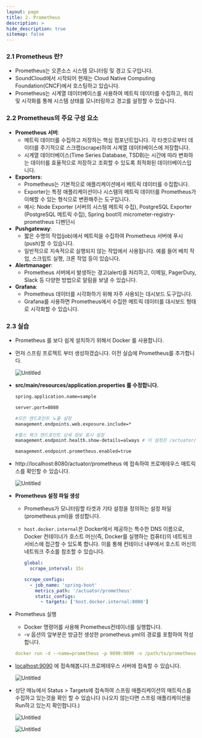 ```yaml
---
layout: page
title: 2. Prometheus
description: >
hide_description: true
sitemap: false
---
```


### 2.1 Prometheus 란?

- Prometheus는 오픈소스 시스템 모니터링 및 경고 도구입니다.
- SoundCloud에서 시작되어 현재는 Cloud Native Computing Foundation(CNCF)에서 호스팅하고 있습니다.
- Prometheus는 시계열 데이터베이스를 사용하여 메트릭 데이터를 수집하고, 쿼리 및 시각화를 통해 시스템 상태를 모니터링하고 경고를 설정할 수 있습니다.

### 2.2 **Prometheus의 주요 구성 요소**

- **Prometheus 서버**:
    - 메트릭 데이터를 수집하고 저장하는 핵심 컴포넌트입니다. 각 타겟으로부터 데이터를 주기적으로 스크랩(scrape)하여 시계열 데이터베이스에 저장합니다.
    - 시계열 데이터베이스(Time Series Database, TSDB)는 시간에 따라 변화하는 데이터를 효율적으로 저장하고 조회할 수 있도록 최적화된 데이터베이스입니다.
- **Exporters**:
    - Prometheus는 기본적으로 애플리케이션에서 메트릭 데이터를 수집합니다.
    - Exporter는 특정 애플리케이션이나 시스템의 메트릭 데이터를 Prometheus가 이해할 수 있는 형식으로 변환해주는 도구입니다.
    - 예시: Node Exporter (서버의 시스템 메트릭 수집), PostgreSQL Exporter (PostgreSQL 메트릭 수집), Spring boot의 micrometer-registry-prometheus 디펜던시
- **Pushgateway**:
    - 짧은 수명의 작업(job)에서 메트릭을 수집하여 Prometheus 서버에 푸시(push)할 수 있습니다.
    - 일반적으로 지속적으로 실행되지 않는 작업에서 사용됩니다. 예를 들어 배치 작업, 스크립트 실행, 크론 작업 등이 있습니다.
- **Alertmanager**:
    - Prometheus 서버에서 발생하는 경고(alert)를 처리하고, 이메일, PagerDuty, Slack 등 다양한 방법으로 알림을 보낼 수 있습니다.
- **Grafana**:
    - Prometheus 데이터를 시각화하기 위해 자주 사용되는 대시보드 도구입니다.
    - Grafana를 사용하면 Prometheus에서 수집한 메트릭 데이터를 대시보드 형태로 시각화할 수 있습니다.

### 2.3 실습

- Prometheus 를 보다 쉽게 설치하기 위해서 Docker 를 사용합니다.
- 먼저 스프링 프로젝트 부터 생성하겠습니다. 이전 실습에 Prometheus를 추가합니다.

  ![Untitled](https://teamsparta.notion.site/image/https%3A%2F%2Fprod-files-secure.s3.us-west-2.amazonaws.com%2F83c75a39-3aba-4ba4-a792-7aefe4b07895%2F66e59ee4-32ca-4807-86f0-e8f7fb49b226%2FUntitled.png?table=block&id=98a20269-59a0-41c9-bea0-bf04e54089c4&spaceId=83c75a39-3aba-4ba4-a792-7aefe4b07895&width=1360&userId=&cache=v2)


- **src/main/resources/application.properties 를 수정합니다.**

    ```bash
    spring.application.name=sample
    
    server.port=8080
    
    #모든 엔드포인트 노출 설정
    management.endpoints.web.exposure.include=* 
    
    #헬스 체크 엔드포인트 상세 정보 표시 설정
    management.endpoint.health.show-details=always # 이 설정은 /actuator/health 엔드포인트에서 헬스 체크 정보를 항상 상세히 보여주도록 설정합니다. 기본적으로, 헬스 체크 엔드포인트는 요약된 상태 정보만 제공하며, 상세 정보는 노출되지 않습니다.
    
    management.endpoint.prometheus.enabled=true
    ```


- http://localhost:8080/actuator/prometheus 에 접속하여 프로메테우스 매트릭스를 확인할 수 있습니다.

  ![Untitled](https://teamsparta.notion.site/image/https%3A%2F%2Fprod-files-secure.s3.us-west-2.amazonaws.com%2F83c75a39-3aba-4ba4-a792-7aefe4b07895%2F95408b5d-b93a-4307-931e-f8d9c5fa983c%2FUntitled.png?table=block&id=36f25b90-187a-4bad-a5c2-af918298699d&spaceId=83c75a39-3aba-4ba4-a792-7aefe4b07895&width=1360&userId=&cache=v2)


- **Prometheus 설정 파일 생성**
    - Prometheus가 모니터링할 타겟과 기타 설정을 정의하는 설정 파일(prometheus.yml)을 생성합니다.
    - `host.docker.internal`은 Docker에서 제공하는 특수한 DNS 이름으로, Docker 컨테이너가 호스트 머신(즉, Docker를 실행하는 컴퓨터)의 네트워크 서비스에 접근할 수 있도록 합니다. 이를 통해 컨테이너 내부에서 호스트 머신의 네트워크 주소를 참조할 수 있습니다.

        ```yaml
        global:
          scrape_interval: 15s
        
        scrape_configs:
          - job_name: 'spring-boot'
            metrics_path: '/actuator/prometheus'
            static_configs:
              - targets: ['host.docker.internal:8080']
        ```


- Prometheus 실행
    - Docker 명령어를 사용해 Prometheus컨테이너를 실행합니다.
    - -v 옵션의 앞부분은 방금전 생성한 prometheus.yml의 경로를 포함하여 작성합니다.

    ```yaml
    docker run -d --name=prometheus -p 9090:9090 -v /path/to/prometheus.yml:/etc/prometheus/prometheus.yml prom/prometheus
    ```

- [localhost:9090](http://localhost:9090) 에 접속해봅니다.프로메테우스 서버에 접속할 수 있습니다.

  ![Untitled](https://teamsparta.notion.site/image/https%3A%2F%2Fprod-files-secure.s3.us-west-2.amazonaws.com%2F83c75a39-3aba-4ba4-a792-7aefe4b07895%2F5e374be9-add1-4a42-8b1a-5a8e0100fe65%2FUntitled.png?table=block&id=c833f99b-e7e1-40fe-ba71-29700244c71b&spaceId=83c75a39-3aba-4ba4-a792-7aefe4b07895&width=1360&userId=&cache=v2)


- 상단 메뉴에서 Status > Targets에 접속하여 스프링 애플리케이션의 매트릭스를 수집하고 있는것을 확인 할 수 있습니다 (나오지 않는다면 스프링 애플리케이션을 Run하고 있는지 확인합니다.)

  ![Untitled](https://teamsparta.notion.site/image/https%3A%2F%2Fprod-files-secure.s3.us-west-2.amazonaws.com%2F83c75a39-3aba-4ba4-a792-7aefe4b07895%2F4682bdec-7a92-4c72-95d5-c1f47b338941%2FUntitled.png?table=block&id=77832be7-0c44-4adf-8848-a744403efe70&spaceId=83c75a39-3aba-4ba4-a792-7aefe4b07895&width=1360&userId=&cache=v2)

  ![Untitled](https://teamsparta.notion.site/image/https%3A%2F%2Fprod-files-secure.s3.us-west-2.amazonaws.com%2F83c75a39-3aba-4ba4-a792-7aefe4b07895%2Fbe08104f-c479-4c91-8aca-76dc8ee7373c%2FUntitled.png?table=block&id=f3e6ae3b-ed5f-4ea8-914c-fe4302ecf467&spaceId=83c75a39-3aba-4ba4-a792-7aefe4b07895&width=1420&userId=&cache=v2)